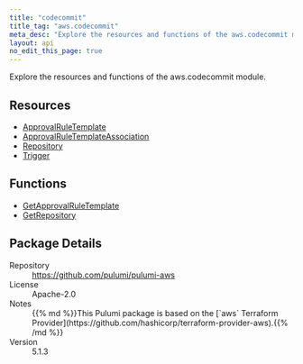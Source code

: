```yaml
---
title: "codecommit"
title_tag: "aws.codecommit"
meta_desc: "Explore the resources and functions of the aws.codecommit module."
layout: api
no_edit_this_page: true
---
```


<!-- WARNING: this file was generated by Pulumi Docs Generator. -->
<!-- Do not edit by hand unless you're certain you know what you are doing! -->

Explore the resources and functions of the aws.codecommit module.

<h2 id="resources">Resources</h2>
<ul class="api">
    <li><a href="approvalruletemplate" title="ApprovalRuleTemplate"><span class="api-symbol api-symbol--resource"></span>ApprovalRuleTemplate</a></li>
    <li><a href="approvalruletemplateassociation" title="ApprovalRuleTemplateAssociation"><span class="api-symbol api-symbol--resource"></span>ApprovalRuleTemplateAssociation</a></li>
    <li><a href="repository" title="Repository"><span class="api-symbol api-symbol--resource"></span>Repository</a></li>
    <li><a href="trigger" title="Trigger"><span class="api-symbol api-symbol--resource"></span>Trigger</a></li>
</ul>

<h2 id="functions">Functions</h2>
<ul class="api">
    <li><a href="getapprovalruletemplate" title="GetApprovalRuleTemplate"><span class="api-symbol api-symbol--function"></span>GetApprovalRuleTemplate</a></li>
    <li><a href="getrepository" title="GetRepository"><span class="api-symbol api-symbol--function"></span>GetRepository</a></li>
</ul>

<h2 id="package-details">Package Details</h2>
<dl class="package-details">
	<dt>Repository</dt>
	<dd><a href="https://github.com/pulumi/pulumi-aws">https://github.com/pulumi/pulumi-aws</a></dd>
	<dt>License</dt>
	<dd>Apache-2.0</dd>
	<dt>Notes</dt>
	<dd>{{% md %}}This Pulumi package is based on the [`aws` Terraform Provider](https://github.com/hashicorp/terraform-provider-aws).{{% /md %}}</dd>
	<dt>Version</dt>
	<dd>5.1.3</dd>
</dl>

